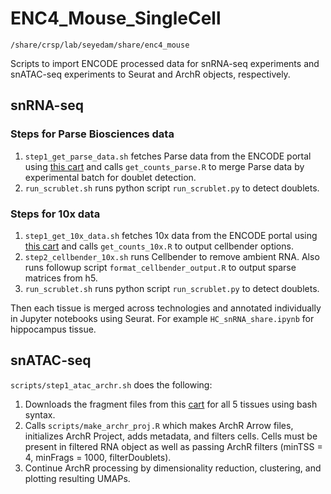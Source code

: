 # ENC4_Mouse_SingleCell
``/share/crsp/lab/seyedam/share/enc4_mouse``

Scripts to import ENCODE processed data for snRNA-seq experiments and snATAC-seq experiments to Seurat and ArchR objects, respectively.

## snRNA-seq
### Steps for Parse Biosciences data
1. `step1_get_parse_data.sh` fetches Parse data from the ENCODE portal using [this cart](https://www.encodeproject.org/carts/enc4_mouse_snrna_parse/) and calls `get_counts_parse.R` to merge Parse data by experimental batch for doublet detection.
2. `run_scrublet.sh` runs python script `run_scrublet.py` to detect doublets.

### Steps for 10x data
1. `step1_get_10x_data.sh` fetches 10x data from the ENCODE portal using [this cart](https://www.encodeproject.org/carts/enc4_mouse_snrna_10x/) and calls `get_counts_10x.R` to output cellbender options.
2. `step2_cellbender_10x.sh` runs Cellbender to remove ambient RNA. Also runs followup script `format_cellbender_output.R` to output sparse matrices from h5.
3. `run_scrublet.sh` runs python script `run_scrublet.py` to detect doublets.

Then each tissue is merged across technologies and annotated individually in Jupyter notebooks using Seurat. For example `HC_snRNA_share.ipynb` for hippocampus tissue.

## snATAC-seq
``scripts/step1_atac_archr.sh`` does the following:
1. Downloads the fragment files from this [cart](https://www.encodeproject.org/carts/enc4_mouse_snatac/) for all 5 tissues using bash syntax.
2. Calls ``scripts/make_archr_proj.R`` which makes ArchR Arrow files, initializes ArchR Project, adds metadata, and filters cells. Cells must be present in filtered RNA object as well as passing ArchR filters (minTSS = 4, minFrags = 1000, filterDoublets).
4. Continue ArchR processing by dimensionality reduction, clustering, and plotting resulting UMAPs.
